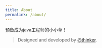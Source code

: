 ```yaml
---
title: About
permalink: /about/
---
```


<p class="heavy-title">预备成为java工程师的小小草！</p>

>Designed and developed by [@thinker](https://github.com/thinker3197).

